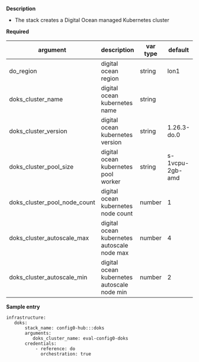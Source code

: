 **Description**

  - The stack creates a Digital Ocean managed Kubernetes cluster

**Required**

| argument      | description                            | var type | default      |
| ------------- | -------------------------------------- | -------- | ------------ |
| do_region   | digital ocean region                 | string   | lon1         |
| doks_cluster_name            | digital ocean kubernetes name  | string |     | 
| doks_cluster_version         | digital ocean kubernetes version | string | 1.26.3-do.0
| doks_cluster_pool_size       | digital ocean kubernetes pool worker | string | s-1vcpu-2gb-amd
| doks_cluster_pool_node_count | digital ocean kubernetes node count  | number | 1
| doks_cluster_autoscale_max   | digital ocean kubernetes autoscale node max | number | 4
| doks_cluster_autoscale_min   | digital ocean kubernetes autoscale node min | number | 2


**Sample entry**

```
infrastructure:
   doks:
       stack_name: config0-hub:::doks
       arguments:
          doks_cluster_name: eval-config0-doks
       credentials:
           - reference: do
             orchestration: true
```

